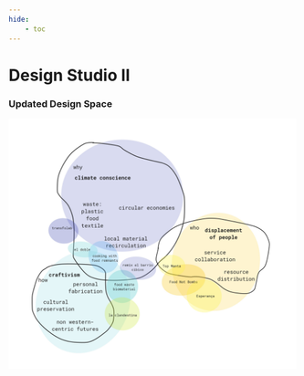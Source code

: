 ```yaml
---
hide:
    - toc
---
```


# Design Studio II

### Updated Design Space

![DesignSpace2](../images/2Term/1_DesignStudioII/DesignSpace2.jpg)



